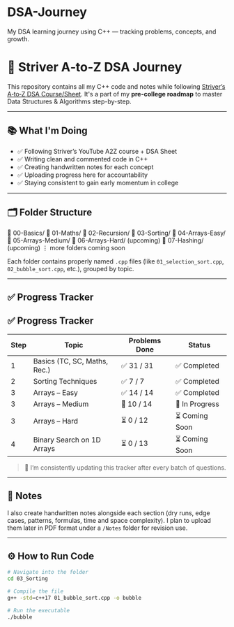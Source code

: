 # DSA-Journey
My DSA learning journey using C++ — tracking problems, concepts, and growth.

# 🚀 Striver A‑to‑Z DSA Journey

This repository contains all my C++ code and notes while following [Striver’s A‑to‑Z DSA Course/Sheet]([https://takeuforward.org/interviews/strivers-dsa-sheet-top-coding-interview-problems/](https://takeuforward.org/strivers-a2z-dsa-course/strivers-a2z-dsa-course-sheet-2/)). It's a part of my **pre-college roadmap** to master Data Structures & Algorithms step-by-step.

---

## 📚 What I'm Doing

- ✅ Following Striver’s YouTube A2Z course + DSA Sheet
- ✅ Writing clean and commented code in C++
- ✅ Creating handwritten notes for each concept
- ✅ Uploading progress here for accountability
- ✅ Staying consistent to gain early momentum in college

---

## 🗂 Folder Structure

📁 00-Basics/
📁 01-Maths/
📁 02-Recursion/
📁 03-Sorting/
📁 04-Arrays-Easy/
📁 05-Arrays-Medium/
📁 06-Arrays-Hard/ (upcoming)
📁 07-Hashing/ (upcoming)
⋮ more folders coming soon


Each folder contains properly named `.cpp` files (like `01_selection_sort.cpp`, `02_bubble_sort.cpp`, etc.), grouped by topic.

---

## ✅ Progress Tracker

## ✅ Progress Tracker

| Step | Topic                         | Problems Done  | Status           |
|------|-------------------------------|----------------|------------------|
| 1    | Basics (TC, SC, Maths, Rec.)  | ✅ 31 / 31     | ✅ Completed    |
| 2    | Sorting Techniques            | ✅ 7 / 7       | ✅ Completed    |
| 3    | Arrays – Easy                 | ✅ 14 / 14     | ✅ Completed    |
| 3    | Arrays – Medium               | 🔄 10 / 14     | 🔄 In Progress  |
| 3    | Arrays – Hard                 | ⏳ 0 / 12      | ⏳ Coming Soon  |
| 4    | Binary Search on 1D Arrays    | ⏳ 0 / 13      | ⏳ Coming Soon  |

> 📌 I’m consistently updating this tracker after every batch of questions.

---

## 🧠 Notes

I also create handwritten notes alongside each section (dry runs, edge cases, patterns, formulas, time and space complexity). I plan to upload them later in PDF format under a `/Notes` folder for revision use.

---

## ⚙️ How to Run Code

```bash
# Navigate into the folder
cd 03_Sorting

# Compile the file
g++ -std=c++17 01_bubble_sort.cpp -o bubble

# Run the executable
./bubble
